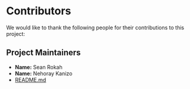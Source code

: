 # Contributors

We would like to thank the following people for their contributions to this project:

## Project Maintainers
- **Name:** Sean Rokah
- **Name:** Nehoray Kanizo
- [README.md](README.md)
